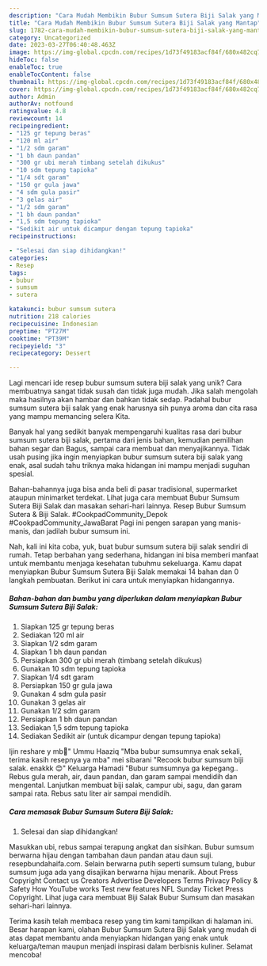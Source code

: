```yaml
---
description: "Cara Mudah Membikin Bubur Sumsum Sutera Biji Salak yang Mantap"
title: "Cara Mudah Membikin Bubur Sumsum Sutera Biji Salak yang Mantap"
slug: 1782-cara-mudah-membikin-bubur-sumsum-sutera-biji-salak-yang-mantap
category: Uncategorized
date: 2023-03-27T06:40:48.463Z
image: https://img-global.cpcdn.com/recipes/1d73f49183acf84f/680x482cq70/bubur-sumsum-sutera-biji-salak-foto-resep-utama.jpg
hideToc: false
enableToc: true
enableTocContent: false
thumbnail: https://img-global.cpcdn.com/recipes/1d73f49183acf84f/680x482cq70/bubur-sumsum-sutera-biji-salak-foto-resep-utama.jpg
cover: https://img-global.cpcdn.com/recipes/1d73f49183acf84f/680x482cq70/bubur-sumsum-sutera-biji-salak-foto-resep-utama.jpg
author: Admin
authorAv: notfound
ratingvalue: 4.8
reviewcount: 14
recipeingredient:
- "125 gr tepung beras"
- "120 ml air"
- "1/2 sdm garam"
- "1 bh daun pandan"
- "300 gr ubi merah timbang setelah dikukus"
- "10 sdm tepung tapioka"
- "1/4 sdt garam"
- "150 gr gula jawa"
- "4 sdm gula pasir"
- "3 gelas air"
- "1/2 sdm garam"
- "1 bh daun pandan"
- "1,5 sdm tepung tapioka"
- "Sedikit air untuk dicampur dengan tepung tapioka"
recipeinstructions:

- "Selesai dan siap dihidangkan!"
categories:
- Resep
tags:
- bubur
- sumsum
- sutera

katakunci: bubur sumsum sutera 
nutrition: 218 calories
recipecuisine: Indonesian
preptime: "PT27M"
cooktime: "PT39M"
recipeyield: "3"
recipecategory: Dessert

---
```





Lagi mencari ide resep bubur sumsum sutera biji salak yang unik? Cara membuatnya sangat tidak susah dan tidak juga mudah. Jika salah mengolah maka hasilnya akan hambar dan bahkan tidak sedap. Padahal bubur sumsum sutera biji salak yang enak harusnya sih punya aroma dan cita rasa yang mampu memancing selera Kita.





Banyak hal yang sedikit banyak mempengaruhi kualitas rasa dari bubur sumsum sutera biji salak, pertama dari jenis bahan, kemudian pemilihan bahan segar dan Bagus, sampai cara membuat dan menyajikannya. Tidak usah pusing jika ingin menyiapkan bubur sumsum sutera biji salak yang enak,      asal sudah tahu triknya maka hidangan ini mampu menjadi suguhan spesial.














Bahan-bahannya juga bisa anda beli di pasar tradisional, supermarket ataupun minimarket terdekat. Lihat juga cara membuat Bubur Sumsum Sutera Biji Salak dan masakan sehari-hari lainnya. Resep Bubur Sumsum Sutera &amp; Biji Salak. #CookpadCommunity_Depok #CookpadCommunity_JawaBarat Pagi ini pengen sarapan yang manis-manis, dan jadilah bubur sumsum ini.






Nah, kali ini kita coba, yuk, buat bubur sumsum sutera biji salak sendiri di rumah. Tetap berbahan yang sederhana, hidangan ini bisa memberi manfaat untuk membantu menjaga kesehatan tubuhmu sekeluarga. Kamu dapat menyiapkan Bubur Sumsum Sutera Biji Salak memakai 14 bahan dan 0 langkah pembuatan. Berikut ini cara untuk menyiapkan hidangannya.

<!--inarticleads1-->

##### Bahan-bahan dan bumbu yang diperlukan dalam menyiapkan Bubur Sumsum Sutera Biji Salak:

1. Siapkan 125 gr tepung beras
1. Sediakan 120 ml air
1. Siapkan 1/2 sdm garam
1. Siapkan 1 bh daun pandan
1. Persiapkan 300 gr ubi merah (timbang setelah dikukus)
1. Gunakan 10 sdm tepung tapioka
1. Siapkan 1/4 sdt garam
1. Persiapkan 150 gr gula jawa
1. Gunakan 4 sdm gula pasir
1. Gunakan 3 gelas air
1. Gunakan 1/2 sdm garam
1. Persiapkan 1 bh daun pandan
1. Sediakan 1,5 sdm tepung tapioka
1. Sediakan Sedikit air (untuk dicampur dengan tepung tapioka)


Ijin reshare y mb💜&#34; Ummu Haaziq &#34;Mba bubur sumsumnya enak sekali, terima kasih resepnya ya mba&#34; mei sibarani &#34;Recook bubur sumsum biji salak. enakkk 😊&#34; Keluarga Hamadi &#34;Bubur sumsumnya ga kepegang.. Rebus gula merah, air, daun pandan, dan garam sampai mendidih dan mengental. Lanjutkan membuat biji salak, campur ubi, sagu, dan garam sampai rata. Rebus satu liter air sampai mendidih. 

<!--inarticleads2-->

##### Cara memasak Bubur Sumsum Sutera Biji Salak:


1. Selesai dan siap dihidangkan!

Masukkan ubi, rebus sampai terapung angkat dan sisihkan. Bubur sumsum berwarna hijau dengan tambahan daun pandan atau daun suji. resepbundahaifa.com. Selain berwarna putih seperti sumsum tulang, bubur sumsum juga ada yang disajikan berwarna hijau menarik. About Press Copyright Contact us Creators Advertise Developers Terms Privacy Policy &amp; Safety How YouTube works Test new features NFL Sunday Ticket Press Copyright. Lihat juga cara membuat Biji Salak Bubur Sumsum dan masakan sehari-hari lainnya. 

Terima kasih telah membaca resep yang tim kami tampilkan di halaman ini. Besar harapan kami, olahan Bubur Sumsum Sutera Biji Salak yang mudah di atas dapat membantu anda menyiapkan hidangan yang enak untuk keluarga/teman maupun menjadi inspirasi dalam berbisnis kuliner. Selamat mencoba!
